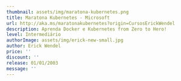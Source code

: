 ```yaml
---
thumbnail: assets/img/maratona-kubernetes.png
title: Maratona Kubernetes - Microsoft
url: http://aka.ms/maratonakubernetes?origin=CursosErickWendel
description: Aprenda Docker e Kubernetes from Zero to Hero!
level: Intermediário
authorImage: assets/img/erick-new-small.jpg
author: Erick Wendel
price: ''
discount: ''
release: 01/01/2003
message: ''
---
```

